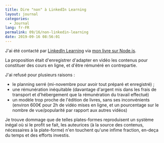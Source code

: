 ```yaml
---
title: Dire "non" à LinkedIn Learning
layout: journal
categories:
  - Journal
lang: fr-FR
permalink: 09/16/non-linkedin-learning
date: 2019-09-16 08:56:01
---
```


J'ai été contacté par [LinkedIn Learning](https://www.linkedin.com/learning/) via [mon livre sur Node.js](https://oncletom.io/node.js/).

La proposition était d'enregistrer d'adapter en vidéo les contenus pour constituer des cours en ligne, et d'être rémunéré en contrepartie.

J'ai refusé pour plusieurs raisons :

- le planning serré (mi-novembre pour avoir tout préparé et enregistré) ;
- une rémunération inéquitable (davantage d'argent mis dans les frais de transport et d'hébergement que la rémunération du travail effectué)
- un modèle trop proche de l'édition de livres, sans ses inconvénients (environ 600€ pour 2h de vidéo mises en ligne, et un pourcentage sur le nombre de vue/popularité par rapport aux autres vidéos)

Je trouve dommage que de telles plates-formes reproduisent un système inégal où si le profit se fait, les auteurices (à la source des contenus, nécessaires à la plate-forme) n'en touchent qu'une infime fraction, en-deça du temps et des efforts investis.
